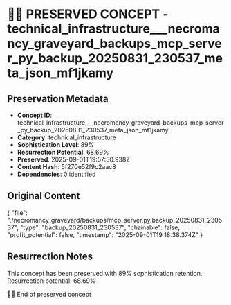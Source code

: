 # 🏴‍☠️ PRESERVED CONCEPT - technical_infrastructure___necromancy_graveyard_backups_mcp_server_py_backup_20250831_230537_meta_json_mf1jkamy

## Preservation Metadata
- **Concept ID**: technical_infrastructure___necromancy_graveyard_backups_mcp_server_py_backup_20250831_230537_meta_json_mf1jkamy
- **Category**: technical_infrastructure
- **Sophistication Level**: 89%
- **Resurrection Potential**: 68.69%
- **Preserved**: 2025-09-01T19:57:50.938Z
- **Content Hash**: 5f270e52f9c2aac8
- **Dependencies**: 0 identified

## Original Content

{
  "file": "./necromancy_graveyard/backups/mcp_server.py.backup_20250831_230537",
  "type": "backup_20250831_230537",
  "chainable": false,
  "profit_potential": false,
  "timestamp": "2025-09-01T19:18:38.374Z"
}

## Resurrection Notes
This concept has been preserved with 89% sophistication retention.
Resurrection potential: 68.69%

🏴‍☠️ End of preserved concept